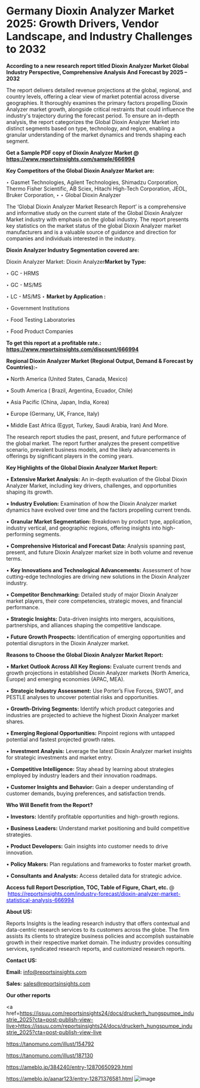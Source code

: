 # Germany Dioxin Analyzer Market 2025: Growth Drivers, Vendor Landscape, and Industry Challenges to 2032

<strong>According to a new research report titled Dioxin Analyzer Market Global Industry Perspective, Comprehensive Analysis And Forecast by 2025 – 2032</strong>

The report delivers detailed revenue projections at the global, regional, and country levels, offering a clear view of market potential across diverse geographies. It thoroughly examines the primary factors propelling Dioxin Analyzer market growth, alongside critical restraints that could influence the industry's trajectory during the forecast period. To ensure an in-depth analysis, the report categorizes the Global Dioxin Analyzer Market into distinct segments based on type, technology, and region, enabling a granular understanding of the market dynamics and trends shaping each segment.

<strong>Get a Sample PDF copy of Dioxin Analyzer Market </strong><strong>@<a href=https://www.reportsinsights.com/sample/666994 style=color:#0000ff;> https://www.reportsinsights.com/sample/666994</a></strong></font>

<strong>Key Competitors of the Global Dioxin Analyzer Market are:</strong>

‣ Gasmet Technologies, Agilent Technologies, Shimadzu Corporation, Thermo Fisher Scientific, AB Sciex, Hitachi High-Tech Corporation, JEOL, Bruker Corporation,
‣ 
‣ Global Dioxin Analyzer

The ‘Global Dioxin Analyzer Market Research Report’ is a comprehensive and informative study on the current state of the Global Dioxin Analyzer Market industry with emphasis on the global industry. The report presents key statistics on the market status of the global Dioxin Analyzer market manufacturers and is a valuable source of guidance and direction for companies and individuals interested in the industry.

<strong>Dioxin Analyzer Industry Segmentation covered are:</strong>

Dioxin Analyzer Market: 
Dioxin Analyzer<strong>Market by Type:</strong>

‣ GC - HRMS

‣ GC - MS/MS

‣ LC - MS/MS
‣ 
<strong>Market by Application :</strong>

‣ Government Institutions

‣ Food Testing Laboratories

‣ Food Product Companies

<strong>To get this report at a profitable rate.: <a href=https://www.reportsinsights.com/discount/666994 style=color:#0000ff;>https://www.reportsinsights.com/discount/666994</a></strong></font>

<strong>Regional Dioxin Analyzer Market (Regional Output, Demand &amp; Forecast by Countries):-</strong>

• North America (United States, Canada, Mexico)

• South America ( Brazil, Argentina, Ecuador, Chile)

• Asia Pacific (China, Japan, India, Korea)

• Europe (Germany, UK, France, Italy)

• Middle East Africa (Egypt, Turkey, Saudi Arabia, Iran) And More.

The research report studies the past, present, and future performance of the global market. The report further analyzes the present competitive scenario, prevalent business models, and the likely advancements in offerings by significant players in the coming years.

<strong>Key Highlights of the Global Dioxin Analyzer Market Report:</strong>

• <strong>Extensive Market Analysis:</strong> An in-depth evaluation of the Global Dioxin Analyzer Market, including key drivers, challenges, and opportunities shaping its growth.

• <strong>Industry Evolution:</strong> Examination of how the Dioxin Analyzer market dynamics have evolved over time and the factors propelling current trends.

• <strong>Granular Market Segmentation:</strong> Breakdown by product type, application, industry vertical, and geographic regions, offering insights into high-performing segments.

• <strong>Comprehensive Historical and Forecast Data:</strong> Analysis spanning past, present, and future Dioxin Analyzer market size in both volume and revenue terms.

• <strong>Key Innovations and Technological Advancements:</strong> Assessment of how cutting-edge technologies are driving new solutions in the Dioxin Analyzer industry.

• <strong>Competitor Benchmarking:</strong> Detailed study of major Dioxin Analyzer market players, their core competencies, strategic moves, and financial performance.

• <strong>Strategic Insights:</strong> Data-driven insights into mergers, acquisitions, partnerships, and alliances shaping the competitive landscape.

• <strong>Future Growth Prospects:</strong> Identification of emerging opportunities and potential disruptors in the Dioxin Analyzer market.

<strong>Reasons to Choose the Global Dioxin Analyzer Market Report:</strong>

• <strong>Market Outlook Across All Key Regions:</strong> Evaluate current trends and growth projections in established Dioxin Analyzer markets (North America, Europe) and emerging economies (APAC, MEA).

• <strong>Strategic Industry Assessment:</strong> Use Porter’s Five Forces, SWOT, and PESTLE analyses to uncover potential risks and opportunities.

• <strong>Growth-Driving Segments:</strong> Identify which product categories and industries are projected to achieve the highest Dioxin Analyzer market shares.

• <strong>Emerging Regional Opportunities:</strong> Pinpoint regions with untapped potential and fastest projected growth rates.

• <strong>Investment Analysis:</strong> Leverage the latest Dioxin Analyzer market insights for strategic investments and market entry.

• <strong>Competitive Intelligence:</strong> Stay ahead by learning about strategies employed by industry leaders and their innovation roadmaps.

• <strong>Customer Insights and Behavior:</strong> Gain a deeper understanding of customer demands, buying preferences, and satisfaction trends.

<strong>Who Will Benefit from the Report?</strong>

• <strong>Investors:</strong> Identify profitable opportunities and high-growth regions.

• <strong>Business Leaders:</strong> Understand market positioning and build competitive strategies.

• <strong>Product Developers:</strong> Gain insights into customer needs to drive innovation.

• <strong>Policy Makers:</strong> Plan regulations and frameworks to foster market growth.

• <strong>Consultants and Analysts:</strong> Access detailed data for strategic advice.
</ul>
<strong>Access full Report Description, TOC, Table of Figure, Chart, etc. </strong>@  <a href=https://reportsinsights.com/industry-forecast/dioxin-analyzer-market-statistical-analysis-666994 style=color:#0000ff;>https://reportsinsights.com/industry-forecast/dioxin-analyzer-market-statistical-analysis-666994</a></font>

<strong><strong>About US</strong>:</strong>

Reports Insights is the leading research industry that offers contextual and data-centric research services to its customers across the globe. The firm assists its clients to strategize business policies and accomplish sustainable growth in their respective market domain. The industry provides consulting services, syndicated research reports, and customized research reports.

<strong>Contact US:</strong>

<p class=""""><b>Email:</b> <a href=mailto:info@reportsinsights.com>info@reportsinsights.com</a></p>
<p class=""""><b>Sales:</b> <a href=mailto:sales@reportsinsights.com>sales@reportsinsights.com</a></p>

<strong>Our other reports</strong>

<a href=https://issuu.com/reportsinsights24/docs/druckerh_hungspumpe_industrie_2025?cta=post-publish-view-live>https://issuu.com/reportsinsights24/docs/druckerh_hungspumpe_industrie_2025?cta=post-publish-view-live</a>

<a href=https://tanomuno.com/illust/154792>https://tanomuno.com/illust/154792</a>

<a href=https://tanomuno.com/illust/187130>https://tanomuno.com/illust/187130</a>

<a href=https://ameblo.jp/384240/entry-12870650929.html>https://ameblo.jp/384240/entry-12870650929.html</a>

<a href=https://ameblo.jp/aanar123/entry-12871376581.html>https://ameblo.jp/aanar123/entry-12871376581.html</a>
![image](https://github.com/user-attachments/assets/80793ea6-5376-49ab-98bd-118eb7e9a901)
